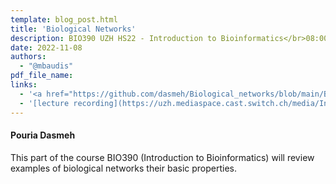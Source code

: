 ```yaml
---
template: blog_post.html
title: 'Biological Networks'
description: BIO390 UZH HS22 - Introduction to Bioinformatics</br>08:00-09:45 @ UZH Irchel Y03-G-85
date: 2022-11-08
authors:
  - "@mbaudis"
pdf_file_name:
links:
  - '<a href="https://github.com/dasmeh/Biological_networks/blob/main/Bio390_Pouria_Dasmeh.pdf">[Slides lecture 2021]</a> (Pouria Dasmeh; PDF)'
  - '[lecture recording](https://uzh.mediaspace.cast.switch.ch/media/Introduction+to+Bioinformatics+-+Lecture+08A+Biological+Networks/0_6s062vo9)'
---
```


#### Pouria Dasmeh

This part of the course BIO390 (Introduction to Bioinformatics) will review examples of biological networks their basic properties. 

<!--more-->

